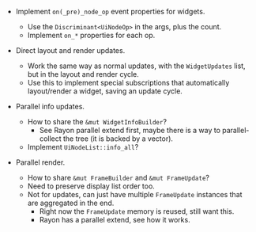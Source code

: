 * Implement `on(_pre)_node_op` event properties for widgets.
    - Use the `Discriminant<UiNodeOp>` in the args, plus the count.
    - Implement `on_*` properties for each op. 

* Direct layout and render updates.
    - Work the same way as normal updates, with the `WidgetUpdates` list, but in the layout and render cycle.
    - Use this to implement special subscriptions that automatically layout/render a widget, saving an update
      cycle.

* Parallel info updates.
    - How to share the `&mut WidgetInfoBuilder`?
        - See Rayon parallel extend first, maybe there is a way to parallel-collect the tree (it is backed by a vector).
    - Implement `UiNodeList::info_all`?

* Parallel render.
    - How to share `&mut FrameBuilder` and `&mut FrameUpdate`?
    - Need to preserve display list order too.
    - Not for updates, can just have multiple `FrameUpdate` instances that are aggregated in the end.
        - Right now the `FrameUpdate` memory is reused, still want this.
        - Rayon has a parallel extend, see how it works. 